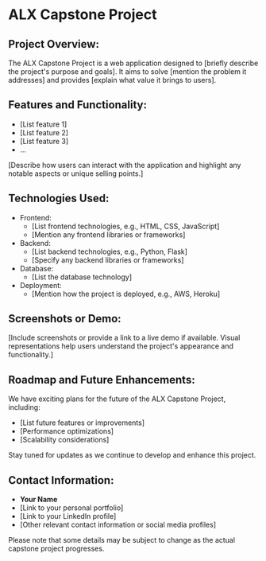 # ALX Capstone Project

## Project Overview:
The ALX Capstone Project is a web application designed to [briefly describe the project's purpose and goals]. It aims to solve [mention the problem it addresses] and provides [explain what value it brings to users].

## Features and Functionality:
- [List feature 1]
- [List feature 2]
- [List feature 3]
- ...

[Describe how users can interact with the application and highlight any notable aspects or unique selling points.]

## Technologies Used:
- Frontend:
  - [List frontend technologies, e.g., HTML, CSS, JavaScript]
  - [Mention any frontend libraries or frameworks]
- Backend:
  - [List backend technologies, e.g., Python, Flask]
  - [Specify any backend libraries or frameworks]
- Database:
  - [List the database technology]
- Deployment:
  - [Mention how the project is deployed, e.g., AWS, Heroku]

## Screenshots or Demo:
[Include screenshots or provide a link to a live demo if available. Visual representations help users understand the project's appearance and functionality.]

## Roadmap and Future Enhancements:
We have exciting plans for the future of the ALX Capstone Project, including:
- [List future features or improvements]
- [Performance optimizations]
- [Scalability considerations]

Stay tuned for updates as we continue to develop and enhance this project.

## Contact Information:
- **Your Name**
- [Link to your personal portfolio]
- [Link to your LinkedIn profile]
- [Other relevant contact information or social media profiles]

Please note that some details may be subject to change as the actual capstone project progresses.

